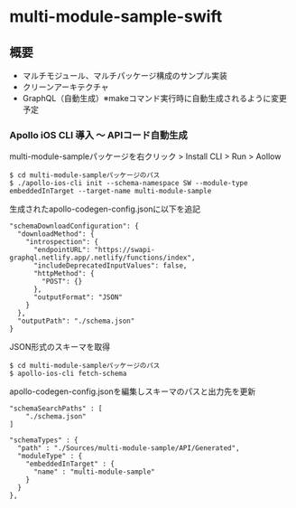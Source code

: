 # multi-module-sample-swift

## 概要
- マルチモジュール、マルチパッケージ構成のサンプル実装
- クリーンアーキテクチャ
- GraphQL（自動生成）※makeコマンド実行時に自動生成されるように変更予定

### Apollo iOS CLI 導入 〜 APIコード自動生成
multi-module-sampleパッケージを右クリック > Install CLI > Run > Aollow
```
$ cd multi-module-sampleパッケージのパス
$ ./apollo-ios-cli init --schema-namespace SW --module-type embeddedInTarget --target-name multi-module-sample
```
生成されたapollo-codegen-config.jsonに以下を追記
```
"schemaDownloadConfiguration": {
  "downloadMethod": {
    "introspection": {
      "endpointURL": "https://swapi-graphql.netlify.app/.netlify/functions/index",
      "includeDeprecatedInputValues": false,
      "httpMethod": {
        "POST": {}
      },
      "outputFormat": "JSON"
    }
  },
  "outputPath": "./schema.json"
}
```
JSON形式のスキーマを取得
```
$ cd multi-module-sampleパッケージのパス
$ apollo-ios-cli fetch-schema
```
apollo-codegen-config.jsonを編集しスキーマのパスと出力先を更新
```
"schemaSearchPaths" : [
    "./schema.json"
]
```
```
"schemaTypes" : {
  "path" : "./Sources/multi-module-sample/API/Generated",
  "moduleType" : {
    "embeddedInTarget" : {
      "name" : "multi-module-sample"
    }
  }
},
```
